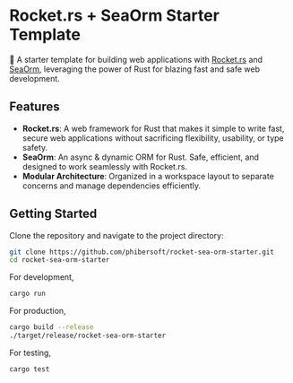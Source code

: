 # Rocket.rs + SeaOrm Starter Template

🚀 A starter template for building web applications with [Rocket.rs](https://rocket.rs/)
and [SeaOrm](https://www.sea-ql.org/SeaORM/), leveraging the power of Rust for blazing fast and safe web development.

## Features

- **Rocket.rs**: A web framework for Rust that makes it simple to write fast, secure web applications without
  sacrificing flexibility, usability, or type safety.
- **SeaOrm**: An async & dynamic ORM for Rust. Safe, efficient, and designed to work seamlessly with Rocket.rs.
- **Modular Architecture**: Organized in a workspace layout to separate concerns and manage dependencies efficiently.

## Getting Started

Clone the repository and navigate to the project directory:

```bash
git clone https://github.com/phibersoft/rocket-sea-orm-starter.git
cd rocket-sea-orm-starter
```

For development,

```bash
cargo run
```

For production,

```bash
cargo build --release
./target/release/rocket-sea-orm-starter
```

For testing,

```bash
cargo test
```